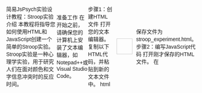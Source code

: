 简易JsPsych实验设计教程：Stroop实验
介绍
本教程将指导您如何使用HTML和JavaScript创建一个简单的Stroop实验。Stroop实验是一种心理学实验，用于研究人们在面对颜色和文字信息冲突时的反应时间。

准备工作
在开始之前，请确保您的计算机上安装了文本编辑器，如Notepad++或Visual Studio Code。

步骤1：创建HTML文件
打开您的文本编辑器。
复制以下HTML代码，并粘贴到新的文本文件中。
html
<!DOCTYPE html>
<html lang="en">

<head>
  <meta charset="UTF-8">
  <meta name="viewport" content="width=device-width, initial-scale=1.0">
  <title>Stroop Experiment</title>
  <style>
    /* CSS样式 */
    body {
      font-family: Arial, sans-serif;
      display: flex;
      justify-content: center;
      align-items: center;
      height: 100vh;
      margin: 0;
    }

    .container {
      text-align: center;
    }

    .word {
      font-size: 48px;
      margin: 10px;
      padding: 20px;
      border: 1px solid #ccc;
      cursor: pointer;
      user-select: none;
    }
  </style>
</head>

<body>
  <div class="container">
    <div id="stroopWord" class="word" onclick="respond()"></div>
  </div>

  <script>
    // JavaScript代码将在这里编写
  </script>
</body>

</html>
保存文件为stroop_experiment.html。
步骤2：编写JavaScript代码
打开刚才保存的HTML文件。
在<script>标签内，复制并粘贴以下JavaScript代码。
javascript
const colors = ['red', 'green', 'blue', 'yellow'];
const words = ['red', 'green', 'blue', 'yellow'];
let correctResponses = 0;
let totalTrials = 0;

function getRandomColor() {
  return colors[Math.floor(Math.random() * colors.length)];
}

function getRandomWord(isConsistent) {
  let word;
  do {
    word = words[Math.floor(Math.random() * words.length)];
  } while (isConsistent && word !== colors.find(color => color === word));
  return word;
}

function generateStroopWord(isConsistent) {
  const color = getRandomColor();
  const word = getRandomWord(isConsistent);
  const wordElement = document.getElementById('stroopWord');
  wordElement.style.color = color;
  wordElement.textContent = word;
}

function respond() {
  const userResponse = prompt('Please enter the color of the word as described (e.g., red):').toLowerCase();
  const wordElement = document.getElementById('stroopWord');
  const actualWord = wordElement.textContent.toLowerCase();

  // 检查用户的回答是否与字体描述的颜色匹配
  const isCorrect = userResponse === actualWord;

  if (isCorrect) {
    correctResponses++;
    alert(`Correct! You've answered correctly ${correctResponses} times.`);
  } else {
    alert('Wrong, please try again!');
  }

  // 随机决定下一个试次是一致还是不一致
  const nextIsConsistent = Math.random() < 0.5;
  generateStroopWord(nextIsConsistent);
}

document.addEventListener('DOMContentLoaded', () => {
  const initialIsConsistent = Math.random() < 0.5;
  generateStroopWord(initialIsConsistent);
});
步骤3：测试实验
双击stroop_experiment.html文件，它将在您的默认网页浏览器中打开。
点击屏幕上的单词，当弹出提示框时，输入单词描述的颜色。
检查您的回答是否正确，并观察实验如何继续。
步骤4：理解代码
colors和words数组定义了实验中使用的颜色和单词。
getRandomColor和getRandomWord函数用于生成随机颜色和单词。
generateStroopWord函数用于在屏幕上显示Stroop单词。
respond函数处理用户的回答，并提供反馈。
页面加载完成后，第一个Stroop单词将自动生成。
结束语
恭喜您！您已经成功创建了一个简单的Stroop实验。这个实验可以帮助您了解基本的网页编程和心理学实验设计。如果您想进一步学习JsPsych或其他更高级的实验设计工具，请访问它们的官方网站获取更多信息。